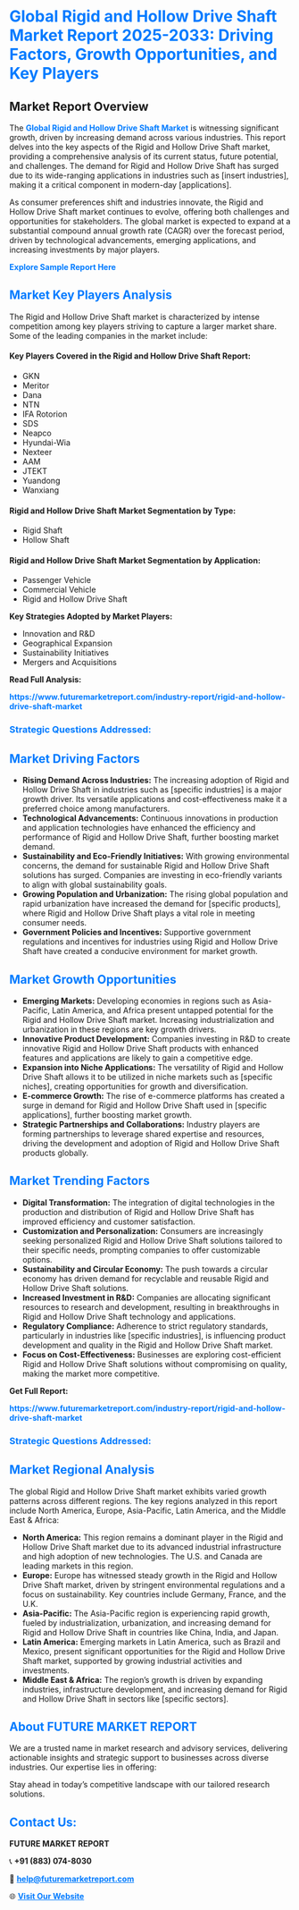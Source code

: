 <h1 style="color: #007BFF;">Global Rigid and Hollow Drive Shaft Market Report 2025-2033: Driving Factors, Growth Opportunities, and Key Players</h1>

<section id="overview">
<h2>Market Report Overview</h2>
<p>The <a href="https://www.futuremarketreport.com/industry-report/rigid-and-hollow-drive-shaft-market" style="color: #007BFF; text-decoration: none;"><strong>Global Rigid and Hollow Drive Shaft Market</strong></a> is witnessing significant growth, driven by increasing demand across various industries. This report delves into the key aspects of the Rigid and Hollow Drive Shaft market, providing a comprehensive analysis of its current status, future potential, and challenges. The demand for Rigid and Hollow Drive Shaft has surged due to its wide-ranging applications in industries such as [insert industries], making it a critical component in modern-day [applications].</p>
<p>As consumer preferences shift and industries innovate, the Rigid and Hollow Drive Shaft market continues to evolve, offering both challenges and opportunities for stakeholders. The global market is expected to expand at a substantial compound annual growth rate (CAGR) over the forecast period, driven by technological advancements, emerging applications, and increasing investments by major players.</p>
</section>

<section id="overview">
<p><a href="https://www.futuremarketreport.com/request-sample/reportId=126616" style="color: #007BFF; text-decoration: none;"><strong>Explore Sample Report Here</strong></a></p>
</section>

<section id="key-players">
<h2 style="color: #007BFF;">Market Key Players Analysis</h2>
<p>The Rigid and Hollow Drive Shaft market is characterized by intense competition among key players striving to capture a larger market share. Some of the leading companies in the market include:</p>
<h4>Key Players Covered in the Rigid and Hollow Drive Shaft Report:</h4>
<ul><li>GKN</li><li>Meritor</li><li>Dana</li><li>NTN</li><li>IFA Rotorion</li><li>SDS</li><li>Neapco</li><li>Hyundai-Wia</li><li>Nexteer</li><li>AAM</li><li>JTEKT</li><li>Yuandong</li><li>Wanxiang</li></ul>
<h4>Rigid and Hollow Drive Shaft Market Segmentation by Type:</h4>
<ul><li>Rigid Shaft</li><li>Hollow Shaft</li></ul>

<h4>Rigid and Hollow Drive Shaft Market Segmentation by Application:</h4>
<ul><li>Passenger Vehicle</li><li>Commercial Vehicle</li><li>Rigid and Hollow Drive Shaft</li></ul>
<p><strong>Key Strategies Adopted by Market Players:</strong></p>
<ul>
<li>Innovation and R&D</li>
<li>Geographical Expansion</li>
<li>Sustainability Initiatives</li>
<li>Mergers and Acquisitions</li>
</ul>
</section>

<section>
<p><strong>Read Full Analysis: </strong></p><a href="https://www.futuremarketreport.com/industry-report/rigid-and-hollow-drive-shaft-market" style="color: #007BFF; text-decoration: none;"><strong>https://www.futuremarketreport.com/industry-report/rigid-and-hollow-drive-shaft-market</strong></a>
<h3 style="color: #007BFF;">Strategic Questions Addressed:</h3>
</section>

<section id="driving-factors">
<h2 style="color: #007BFF;">Market Driving Factors</h2>
<ul>
<li><strong>Rising Demand Across Industries:</strong> The increasing adoption of Rigid and Hollow Drive Shaft in industries such as [specific industries] is a major growth driver. Its versatile applications and cost-effectiveness make it a preferred choice among manufacturers.</li>
<li><strong>Technological Advancements:</strong> Continuous innovations in production and application technologies have enhanced the efficiency and performance of Rigid and Hollow Drive Shaft, further boosting market demand.</li>
<li><strong>Sustainability and Eco-Friendly Initiatives:</strong> With growing environmental concerns, the demand for sustainable Rigid and Hollow Drive Shaft solutions has surged. Companies are investing in eco-friendly variants to align with global sustainability goals.</li>
<li><strong>Growing Population and Urbanization:</strong> The rising global population and rapid urbanization have increased the demand for [specific products], where Rigid and Hollow Drive Shaft plays a vital role in meeting consumer needs.</li>
<li><strong>Government Policies and Incentives:</strong> Supportive government regulations and incentives for industries using Rigid and Hollow Drive Shaft have created a conducive environment for market growth.</li>
</ul>
</section>

<section id="growth-opportunities">
<h2 style="color: #007BFF;">Market Growth Opportunities</h2>
<ul>
<li><strong>Emerging Markets:</strong> Developing economies in regions such as Asia-Pacific, Latin America, and Africa present untapped potential for the Rigid and Hollow Drive Shaft market. Increasing industrialization and urbanization in these regions are key growth drivers.</li>
<li><strong>Innovative Product Development:</strong> Companies investing in R&D to create innovative Rigid and Hollow Drive Shaft products with enhanced features and applications are likely to gain a competitive edge.</li>
<li><strong>Expansion into Niche Applications:</strong> The versatility of Rigid and Hollow Drive Shaft allows it to be utilized in niche markets such as [specific niches], creating opportunities for growth and diversification.</li>
<li><strong>E-commerce Growth:</strong> The rise of e-commerce platforms has created a surge in demand for Rigid and Hollow Drive Shaft used in [specific applications], further boosting market growth.</li>
<li><strong>Strategic Partnerships and Collaborations:</strong> Industry players are forming partnerships to leverage shared expertise and resources, driving the development and adoption of Rigid and Hollow Drive Shaft products globally.</li>
</ul>
</section>

<section id="trending-factors">
<h2 style="color: #007BFF;">Market Trending Factors</h2>
<ul>
<li><strong>Digital Transformation:</strong> The integration of digital technologies in the production and distribution of Rigid and Hollow Drive Shaft has improved efficiency and customer satisfaction.</li>
<li><strong>Customization and Personalization:</strong> Consumers are increasingly seeking personalized Rigid and Hollow Drive Shaft solutions tailored to their specific needs, prompting companies to offer customizable options.</li>
<li><strong>Sustainability and Circular Economy:</strong> The push towards a circular economy has driven demand for recyclable and reusable Rigid and Hollow Drive Shaft solutions.</li>
<li><strong>Increased Investment in R&D:</strong> Companies are allocating significant resources to research and development, resulting in breakthroughs in Rigid and Hollow Drive Shaft technology and applications.</li>
<li><strong>Regulatory Compliance:</strong> Adherence to strict regulatory standards, particularly in industries like [specific industries], is influencing product development and quality in the Rigid and Hollow Drive Shaft market.</li>
<li><strong>Focus on Cost-Effectiveness:</strong> Businesses are exploring cost-efficient Rigid and Hollow Drive Shaft solutions without compromising on quality, making the market more competitive.</li>
</ul>
</section>

<section>
<p><strong>Get Full Report: </strong></p><a href="https://www.futuremarketreport.com/industry-report/rigid-and-hollow-drive-shaft-market" style="color: #007BFF; text-decoration: none;"><strong>https://www.futuremarketreport.com/industry-report/rigid-and-hollow-drive-shaft-market</strong></a>
<h3 style="color: #007BFF;">Strategic Questions Addressed:</h3>
</section>


<section id="regional-analysis">
<h2 style="color: #007BFF;">Market Regional Analysis</h2>
<p>The global Rigid and Hollow Drive Shaft market exhibits varied growth patterns across different regions. The key regions analyzed in this report include North America, Europe, Asia-Pacific, Latin America, and the Middle East & Africa:</p>
<ul>
<li><strong>North America:</strong> This region remains a dominant player in the Rigid and Hollow Drive Shaft market due to its advanced industrial infrastructure and high adoption of new technologies. The U.S. and Canada are leading markets in this region.</li>
<li><strong>Europe:</strong> Europe has witnessed steady growth in the Rigid and Hollow Drive Shaft market, driven by stringent environmental regulations and a focus on sustainability. Key countries include Germany, France, and the U.K.</li>
<li><strong>Asia-Pacific:</strong> The Asia-Pacific region is experiencing rapid growth, fueled by industrialization, urbanization, and increasing demand for Rigid and Hollow Drive Shaft in countries like China, India, and Japan.</li>
<li><strong>Latin America:</strong> Emerging markets in Latin America, such as Brazil and Mexico, present significant opportunities for the Rigid and Hollow Drive Shaft market, supported by growing industrial activities and investments.</li>
<li><strong>Middle East & Africa:</strong> The region’s growth is driven by expanding industries, infrastructure development, and increasing demand for Rigid and Hollow Drive Shaft in sectors like [specific sectors].</li>
</ul>
</section>

<footer>
<h2 style="color: #007BFF;">About FUTURE MARKET REPORT</h2>
<p>We are a trusted name in market research and advisory services, delivering actionable insights and strategic support to businesses across diverse industries. Our expertise lies in offering:</p>

<p>Stay ahead in today’s competitive landscape with our tailored research solutions.</p>

<h2 style="color: #007BFF;">Contact Us:</h2>
<p><strong>FUTURE MARKET REPORT</strong></p>
<p>📞 <strong>+91 (883) 074-8030</strong></p>
<p>📧 <strong><a href="mailto:help@futuremarketreport.com" style="color: #007BFF;">help@futuremarketreport.com</a></strong></p>
<p>🌐 <strong><a href="https://www.futuremarketreport.com/" style="color: #007BFF;">Visit Our Website</a></strong></p>
</footer>